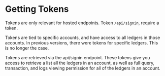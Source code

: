 # Getting Tokens

Tokens are only relevant for hosted endpoints. Token `/api/signin`, require a token.

Tokens are tied to specific accounts, and have access to all ledgers in those accounts. In previous versions, there were tokens for specific ledgers. This is no longer the case.

Tokens are retrieved via the api/signin endpoint. These tokens give you access to retrieve a list all the ledgers in an account, as well as full query, transaction, and logs viewing permission for all of the ledgers in an account.
